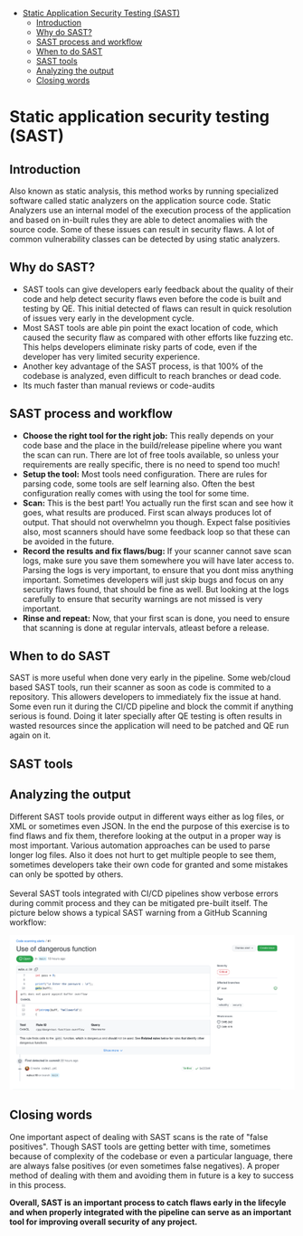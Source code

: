 - [Static Application Security Testing (SAST)](#static-application-security-testing-sast)
  - [Introduction](#introduction)
  - [Why do SAST?](#why-do-sast)
  - [SAST process and workflow](#sast-process-and-workflow)
  - [When to do SAST](#when-to-do-sast)
  - [SAST tools](#sast-tools)
  - [Analyzing the output](#analyzing-the-output)
  - [Closing words](#closing-words)


# Static application security testing (SAST)

## Introduction
Also known as static analysis, this method works by running specialized software called static analyzers on the application source code. Static Analyzers use an internal model of the execution process of the application and based on in-built rules they are able to detect anomalies with the source code. Some of these issues can result in security flaws. A lot of common vulnerability classes can be detected by using static analyzers. 

## Why do SAST?
- SAST tools can give developers early feedback about the quality of their code and help detect security flaws even before the code is built and testing by QE. This initial detected of flaws can result in quick resolution of issues very early in the development cycle.
- Most SAST tools are able pin point the exact location of code, which caused the security flaw as compared with other efforts like fuzzing etc. This helps developers eliminate risky parts of code, even if the developer has very limited security experience. 
- Another key advantage of the SAST process, is that 100% of the codebase is analyzed, even difficult to reach branches or dead code. 
- Its much faster than manual reviews or code-audits

## SAST process and workflow
- **Choose the right tool for the right job:** This really depends on your code base and the place in the build/release pipeline where you want the scan can run. There are lot of free tools available, so unless your requirements are really specific, there is no need to spend too much!
- **Setup the tool:** Most tools need configuration. There are rules for parsing code, some tools are self learning also. Often the best configuration really comes with using the tool for some time.
- **Scan:** This is the best part! You actually run the first scan and see how it goes, what results are produced. First scan always produces lot of output. That should not overwhelmn you though. Expect false positivies also, most scanners should have some feedback loop so that these can be avoided in the future.
- **Record the results and fix flaws/bug:** If your scanner cannot save scan logs, make sure you save them somewhere you will have later access to. Parsing the logs is very important, to ensure that you dont miss anything important. Sometimes developers will just skip bugs and focus on any security flaws found, that should be fine as well. But looking at the logs carefully to ensure that security warnings are not missed is very important.
- **Rinse and repeat:** Now, that your first scan is done, you need to ensure that scanning is done at regular intervals, atleast before a release.

## When to do SAST
SAST is more useful when done very early in the pipeline. Some web/cloud based SAST tools, run their scanner as soon as code is commited to a repository. This allowers developers to immediately fix the issue at hand. Some even run it during the CI/CD pipeline and block the commit if anything serious is found. Doing it later specially after QE testing is often results in wasted resources since the application will need to be patched and QE run again on it.

## SAST tools

## Analyzing the output
Different SAST tools provide output in different ways either as log files, or XML or sometimes even JSON. In the end the purpose of this exercise is to find flaws and fix them, therefore looking at the output in a proper way is most important. Various automation approaches can be used to parse longer log files. Also it does not hurt to get multiple people to see them, sometimes developers take their own code for granted and some mistakes can only be spotted by others.\
\
Several SAST tools integrated with CI/CD pipelines show verbose errors during commit process and they can be mitigated pre-built itself. The picture below shows a typical SAST warning from a GitHub Scanning workflow:

![GitHub SAST scan](../images/sast-image.png)

## Closing words
One important aspect of dealing with SAST scans is the rate of "false positives". Though SAST tools are getting better with time, sometimes because of complexity of the codebase or even a particular language, there are always false positives (or even sometimes false negatives). A proper method of dealing with them and avoiding them in future is a key to success in this process.

**Overall, SAST is an important process to catch flaws early in the lifecyle and when properly integrated with the pipeline can serve as an important tool for improving overall security of any project.**



